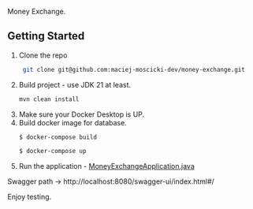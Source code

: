 Money Exchange.

## Getting Started
1. Clone the repo
   ```bash
    git clone git@github.com:maciej-moscicki-dev/money-exchange.git
   ```
2. Build project - use JDK 21 at least.
   ```bash
   mvn clean install
   ```   
3. Make sure your Docker Desktop is UP.
4. Build docker image for database.
   ```bash
   $ docker-compose build
   ```
   ```bash
   $ docker-compose up
   ```
5. Run the application - [MoneyExchangeApplication.java](src/main/java/com/finance/moneyexchange/MoneyExchangeApplication.java) 

Swagger path -> http://localhost:8080/swagger-ui/index.html#/

Enjoy testing.
    
